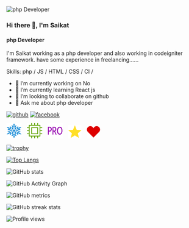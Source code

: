 ![php Developer](https://scontent.fccu31-1.fna.fbcdn.net/v/t1.18169-9/12809547_907173126062480_5255544322989407519_n.jpg?_nc_cat=103&ccb=1-7&_nc_sid=300f58&_nc_ohc=VIKVbFTMoREAX-BqAmP&_nc_ht=scontent.fccu31-1.fna&oh=00_AfCGq7_4VxMHwNZjyZhFSYanz6eCsDgWbJZt6LJw7-HgoQ&oe=6561BC8B)

### Hi there 👋, I'm Saikat
#### php Developer


I'm Saikat working as a php developer and also working in codeigniter framework. have some experience in freelancing......

Skills: php / JS / HTML / CSS / CI /

- 🔭 I’m currently working on No 
- 🌱 I’m currently learning React js 
- 👯 I’m looking to collaborate on github 
- 💬 Ask me about php developer 


[<img src='https://cdn.jsdelivr.net/npm/simple-icons@3.0.1/icons/github.svg' alt='github' height='40'>](https://github.com/https://github.com/saikatnaskar16)  [<img src='https://cdn.jsdelivr.net/npm/simple-icons@3.0.1/icons/facebook.svg' alt='facebook' height='40'>](https://www.facebook.com/https://www.facebook.com/photo/?fbid=907173126062480&set=a.514634485316348)  

<a href='https://archiveprogram.github.com/'><img src='https://raw.githubusercontent.com/acervenky/animated-github-badges/master/assets/acbadge.gif' width='40' height='40'></a> <a href='https://docs.github.com/en/developers'><img src='https://raw.githubusercontent.com/acervenky/animated-github-badges/master/assets/devbadge.gif' width='40' height='40'></a> <a href='https://github.com/pricing'><img src='https://raw.githubusercontent.com/acervenky/animated-github-badges/master/assets/pro.gif' width='40' height='40'></a> <a href='https://stars.github.com/'><img src='https://raw.githubusercontent.com/acervenky/animated-github-badges/master/assets/starbadge.gif' width='35' height='35'></a> <a href='https://docs.github.com/en/github/supporting-the-open-source-community-with-github-sponsors'><img src='https://raw.githubusercontent.com/acervenky/animated-github-badges/master/assets/sponsorbadge.gif' width='35' height='35'></a> 

[![trophy](https://github-profile-trophy.vercel.app/?username=https://github.com/saikatnaskar16)](https://github.com/ryo-ma/github-profile-trophy)

[![Top Langs](https://github-readme-stats.vercel.app/api/top-langs/?username=https://github.com/saikatnaskar16)](https://github.com/anuraghazra/github-readme-stats)

![GitHub stats](https://github-readme-stats.vercel.app/api?username=https://github.com/saikatnaskar16&show_icons=true&count_private=true)  

![GitHub Activity Graph](https://activity-graph.herokuapp.com/graph?username=https://github.com/saikatnaskar16)  

![GitHub metrics](https://metrics.lecoq.io/https://github.com/saikatnaskar16)  

![GitHub streak stats](https://streak-stats.demolab.com/?user=https://github.com/saikatnaskar16)  

![Profile views](https://gpvc.arturio.dev/https://github.com/saikatnaskar16)  
